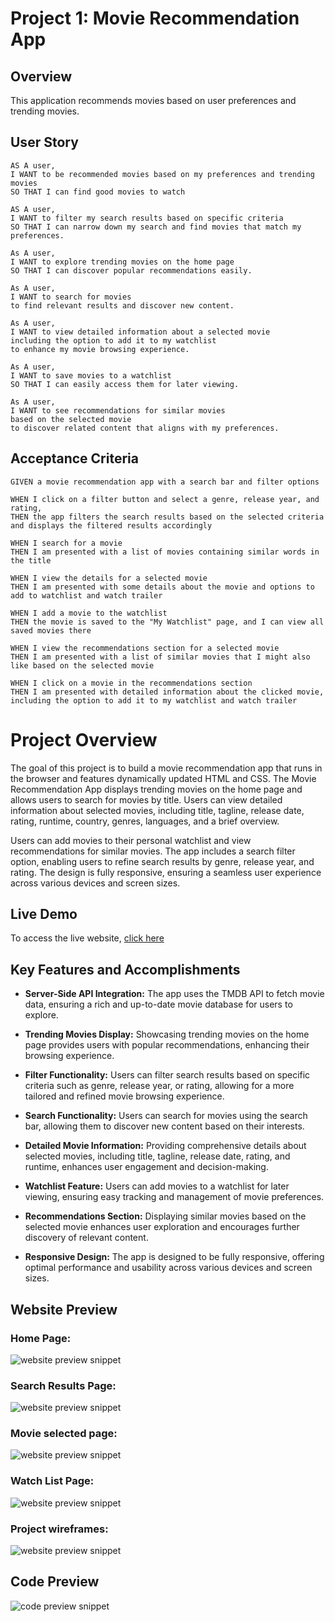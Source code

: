 # Project 1: Movie Recommendation App

## Overview

This application recommends movies based on user preferences and trending movies.

## User Story

```
AS A user,
I WANT to be recommended movies based on my preferences and trending movies
SO THAT I can find good movies to watch

AS A user,
I WANT to filter my search results based on specific criteria
SO THAT I can narrow down my search and find movies that match my preferences.

As A user,
I WANT to explore trending movies on the home page
SO THAT I can discover popular recommendations easily.

As A user,
I WANT to search for movies
to find relevant results and discover new content.

As A user,
I WANT to view detailed information about a selected movie
including the option to add it to my watchlist
to enhance my movie browsing experience.

As A user,
I WANT to save movies to a watchlist
SO THAT I can easily access them for later viewing.

As A user,
I WANT to see recommendations for similar movies
based on the selected movie
to discover related content that aligns with my preferences.
```

## Acceptance Criteria

```
GIVEN a movie recommendation app with a search bar and filter options

WHEN I click on a filter button and select a genre, release year, and rating,
THEN the app filters the search results based on the selected criteria and displays the filtered results accordingly

WHEN I search for a movie
THEN I am presented with a list of movies containing similar words in the title

WHEN I view the details for a selected movie
THEN I am presented with some details about the movie and options to add to watchlist and watch trailer

WHEN I add a movie to the watchlist
THEN the movie is saved to the "My Watchlist" page, and I can view all saved movies there

WHEN I view the recommendations section for a selected movie
THEN I am presented with a list of similar movies that I might also like based on the selected movie

WHEN I click on a movie in the recommendations section
THEN I am presented with detailed information about the clicked movie, including the option to add it to my watchlist and watch trailer
```

# Project Overview

The goal of this project is to build a movie recommendation app that runs in the browser and features dynamically updated HTML and CSS. The Movie Recommendation App displays trending movies on the home page and allows users to search for movies by title. Users can view detailed information about selected movies, including title, tagline, release date, rating, runtime, country, genres, languages, and a brief overview.

Users can add movies to their personal watchlist and view recommendations for similar movies. The app includes a search filter option, enabling users to refine search results by genre, release year, and rating. The design is fully responsive, ensuring a seamless user experience across various devices and screen sizes.

## Live Demo

To access the live website, <a href="">click here</a>

## Key Features and Accomplishments

- **Server-Side API Integration:** The app uses the TMDB API to fetch movie data, ensuring a rich and up-to-date movie database for users to explore.

- **Trending Movies Display:** Showcasing trending movies on the home page provides users with popular recommendations, enhancing their browsing experience.

- **Filter Functionality:** Users can filter search results based on specific criteria such as genre, release year, or rating, allowing for a more tailored and refined movie browsing experience.

- **Search Functionality:** Users can search for movies using the search bar, allowing them to discover new content based on their interests.

- **Detailed Movie Information:** Providing comprehensive details about selected movies, including title, tagline, release date, rating, and runtime, enhances user engagement and decision-making.

- **Watchlist Feature:** Users can add movies to a watchlist for later viewing, ensuring easy tracking and management of movie preferences.

- **Recommendations Section:** Displaying similar movies based on the selected movie enhances user exploration and encourages further discovery of relevant content.

- **Responsive Design:** The app is designed to be fully responsive, offering optimal performance and usability across various devices and screen sizes.

## Website Preview

### Home Page:

![website preview snippet](./assets/images/screenshots/home-page.png)

### Search Results Page:

![website preview snippet](./assets/images/screenshots/search-results-page.png)

### Movie selected page:

![website preview snippet](./assets/images/screenshots/movie-selected.png)

### Watch List Page:

![website preview snippet](./assets/images/screenshots/watch-list.png)

### Project wireframes:

![website preview snippet](./assets/images/screenshots/wireframe-screenshot.png)

## Code Preview

![code preview snippet](./assets/images/screenshots/code-screenshot.png)
